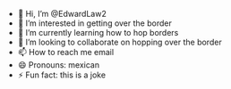 - 👋 Hi, I’m @EdwardLaw2
- 👀 I’m interested in getting over the border
- 🌱 I’m currently learning how to hop borders
- 💞️ I’m looking to collaborate on hopping over the border
- 📫 How to reach me email
- 😄 Pronouns: mexican
- ⚡ Fun fact: this is a joke

<!---
EdwardLaw2/EdwardLaw2 is a ✨ special ✨ repository because its `README.md` (this file) appears on your GitHub profile.
You can click the Preview link to take a look at your changes.
--->
